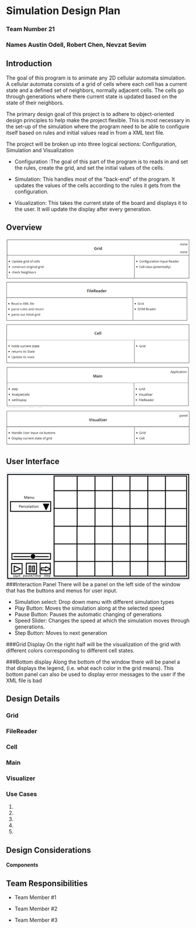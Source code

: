# Simulation Design Plan
### Team Number 21
### Names Austin Odell, Robert Chen, Nevzat Sevim

## Introduction
The goal of this program is to animate any 2D cellular automata simulation. A cellular automata consists of a grid of cells
where each cell has a current state and a defined set of neighbors, normally adjacent cells. The cells go through generations
where there current state is updated based on the state of their neighbors. 

The primary design goal of this project is to adhere to object-oriented design principles to help make the project flexible.
This is most necessary in the set-up of the simulation where the program need to be able to configure itself based on
rules and initial values read in from a XML text file. 

The project will be broken up into three logical sections: Configuration, Simulation and Visualization

- Configuration
:The goal of this part of the program is to reads in and set the rules, create the grid, and set the initial values of the cells. 

- Simulation:
This handles most of the "back-end" of the program. It updates the values of the cells according to the rules it gets from the configuration.

- Visualization: This takes the current state of the board and displays it to the user. It will update the display after
 every generation. 
## Overview
![Grid CRC](resources/Grid.PNG)
![FileReader CRC](resources/FileReader.PNG)
![Cell CRC](resources/Cell.PNG)
![](resources/Main.PNG)
![](resources/Visualizer.PNG)


## User Interface
![User Interface](resources/UI.PNG)
###Interaction Panel
There will be a panel on the left side of the window that has the buttons and menus for user input. 

- Simulation select: Drop down menu with different simulation types
- Play Button: Moves the simulation along at the selected speed
- Pause Button: Pauses the automatic changing of generations
- Speed Slider: Changes the speed at which the simulation moves through generations. 
- Step Button: Moves to next generation

###Grid Display
On the right half will be the visualization of the grid with different colors corresponding to different cell states.



###Bottom display
Along the bottom of the window there will be panel a that displays the legend, (i.e. what each color in the grid means). 
This bottom panel can also be used to display error messages to the user if the XML file is bad

## Design Details
### Grid 


### FileReader


### Cell


### Main


### Visualizer


### Use Cases
1.
2.
3.
4.
5.



## Design Considerations

#### Components



## Team Responsibilities

 * Team Member #1

 * Team Member #2

 * Team Member #3

